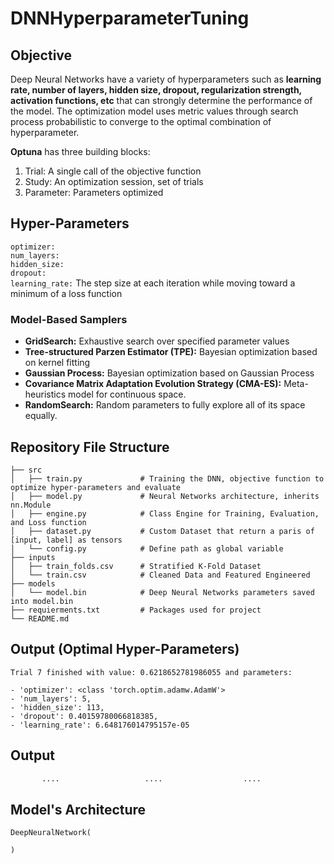 # DNNHyperparameterTuning


## Objective
Deep Neural Networks have a variety of hyperparameters such as **learning rate, number of layers, hidden size, dropout, regularization strength, activation functions, etc** that can strongly determine the performance of the model. The optimization model uses metric values through search process probabilistic to converge to the optimal combination of hyperparameter.

**Optuna** has three building blocks:
1. Trial: A single call of the objective function
2. Study: An optimization session, set of trials
3. Parameter: Parameters optimized

## Hyper-Parameters
`optimizer:`\
`num_layers:` \
`hidden_size:`\
`dropout:`\
`learning_rate:` The step size at each iteration while moving toward a minimum of a loss function

### Model-Based Samplers 
- **GridSearch:** Exhaustive search over specified parameter values
- **Tree-structured Parzen Estimator (TPE):** Bayesian optimization based on kernel fitting
- **Gaussian Process:** Bayesian optimization based on Gaussian Process
- **Covariance Matrix Adaptation Evolution Strategy (CMA-ES):** Meta-heuristics model for continuous space. 
- **RandomSearch:** Random parameters to fully explore all of its space equally. 


## Repository File Structure
    ├── src          
    │   ├── train.py             # Training the DNN, objective function to optimize hyper-parameters and evaluate  
    │   ├── model.py             # Neural Networks architecture, inherits nn.Module
    │   ├── engine.py            # Class Engine for Training, Evaluation, and Loss function 
    │   ├── dataset.py           # Custom Dataset that return a paris of [input, label] as tensors
    │   └── config.py            # Define path as global variable
    ├── inputs
    │   ├── train_folds.csv      # Stratified K-Fold Dataset 
    │   └── train.csv            # Cleaned Data and Featured Engineered 
    ├── models
    │   └── model.bin            # Deep Neural Networks parameters saved into model.bin 
    ├── requierments.txt         # Packages used for project
    └── README.md
    
## Output (Optimal Hyper-Parameters)
```
Trial 7 finished with value: 0.6218652781986055 and parameters: 

- 'optimizer': <class 'torch.optim.adamw.AdamW'>
- 'num_layers': 5, 
- 'hidden_size': 113, 
- 'dropout': 0.40159780066818385, 
- 'learning_rate': 6.648176014795157e-05

 ```

## Output
```bash
       ....                   ....                  ....

```

## Model's Architecture
```
DeepNeuralNetwork(

)
```  
